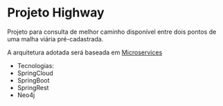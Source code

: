 # Projeto Highway

Projeto para consulta de melhor caminho disponível entre dois pontos de uma malha viária pré-cadastrada.

A arquitetura adotada será baseada em [Microservices](http://martinfowler.com/articles/microservices.html)

- Tecnologias:
 - SpringCloud 
 - SpringBoot
 - SpringRest
 - Neo4j
